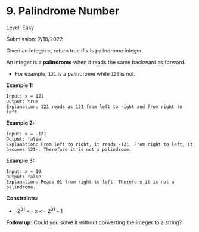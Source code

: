 # 9. Palindrome Number

Level: Easy

Submission: 2/18/2022

Given an integer `x`, return true if `x` is palindrome integer.

An integer is a **palindrome** when it reads the same backward as forward.

* For example, `121` is a palindrome while `123` is not.
 

**Example 1:**
```
Input: x = 121
Output: true
Explanation: 121 reads as 121 from left to right and from right to left.
```
**Example 2:**
```
Input: x = -121
Output: false
Explanation: From left to right, it reads -121. From right to left, it becomes 121-. Therefore it is not a palindrome.
```
**Example 3:**
```
Input: x = 10
Output: false
Explanation: Reads 01 from right to left. Therefore it is not a palindrome.
```

**Constraints:**

* -2<sup>31</sup> <= x <= 2<sup>31</sup> - 1
 

**Follow up:** Could you solve it without converting the integer to a string?